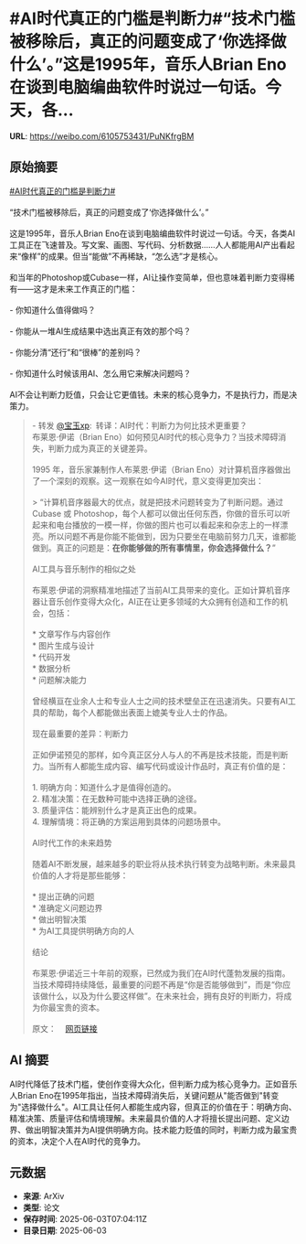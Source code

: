 # #AI时代真正的门槛是判断力#“技术门槛被移除后，真正的问题变成了‘你选择做什么’。”这是1995年，音乐人Brian Eno在谈到电脑编曲软件时说过一句话。今天，各...

**URL**: https://weibo.com/6105753431/PuNKfrgBM

## 原始摘要

<a href="https://m.weibo.cn/search?containerid=231522type%3D1%26t%3D10%26q%3D%23AI%E6%97%B6%E4%BB%A3%E7%9C%9F%E6%AD%A3%E7%9A%84%E9%97%A8%E6%A7%9B%E6%98%AF%E5%88%A4%E6%96%AD%E5%8A%9B%23&amp;extparam=%23AI%E6%97%B6%E4%BB%A3%E7%9C%9F%E6%AD%A3%E7%9A%84%E9%97%A8%E6%A7%9B%E6%98%AF%E5%88%A4%E6%96%AD%E5%8A%9B%23" data-hide=""><span class="surl-text">#AI时代真正的门槛是判断力#</span></a><br><br>“技术门槛被移除后，真正的问题变成了‘你选择做什么’。”<br><br>这是1995年，音乐人Brian Eno在谈到电脑编曲软件时说过一句话。今天，各类AI工具正在飞速普及。写文案、画图、写代码、分析数据……人人都能用AI产出看起来“像样”的成果。但当“能做”不再稀缺，“怎么选”才是核心。<br><br>和当年的Photoshop或Cubase一样，AI让操作变简单，但也意味着判断力变得稀有——这才是未来工作真正的门槛：<br><br>- 你知道什么值得做吗？<br><br>- 你能从一堆AI生成结果中选出真正有效的那个吗？<br><br>- 你能分清“还行”和“很棒”的差别吗？<br><br>- 你知道什么时候该用AI、怎么用它来解决问题吗？<br><br>AI不会让判断力贬值，只会让它更值钱。未来的核心竞争力，不是执行力，而是决策力。<br><blockquote> - 转发 <a href="https://weibo.com/1727858283" target="_blank">@宝玉xp</a>: 转译：AI时代：判断力为何比技术更重要？<br>布莱恩·伊诺（Brian Eno）如何预见AI时代的核心竞争力？当技术障碍消失，判断力成为真正的关键差异。<br><br>1995 年，音乐家兼制作人布莱恩·伊诺（Brian Eno）对计算机音序器做出了一个深刻的观察。这一观察在如今AI时代，意义变得更加突出：<br><br>&gt; “计算机音序器最大的优点，就是把技术问题转变为了判断问题。通过 Cubase 或 Photoshop，每个人都可以做出任何东西，你做的音乐可以听起来和电台播放的一模一样，你做的图片也可以看起来和杂志上的一样漂亮。所以问题不再是你能不能做到，因为只要坐在电脑前努力几天，谁都能做到。真正的问题是：**在你能够做的所有事情里，你会选择做什么？**”<br><br>AI工具与音乐制作的相似之处<br><br>布莱恩·伊诺的洞察精准地描述了当前AI工具带来的变化。正如计算机音序器让音乐创作变得大众化，AI正在让更多领域的大众拥有创造和工作的机会，包括：<br><br>* 文章写作与内容创作<br>* 图片生成与设计<br>* 代码开发<br>* 数据分析<br>* 问题解决能力<br><br>曾经横亘在业余人士和专业人士之间的技术壁垒正在迅速消失。只要有AI工具的帮助，每个人都能做出表面上媲美专业人士的作品。<br><br>现在最重要的差异：判断力<br><br>正如伊诺预见的那样，如今真正区分人与人的不再是技术技能，而是判断力。当所有人都能生成内容、编写代码或设计作品时，真正有价值的是：<br><br>1. 明确方向：知道什么才是值得创造的。<br>2. 精准决策：在无数种可能中选择正确的途径。<br>3. 质量评估：能辨别什么才是真正出色的成果。<br>4. 理解情境：将正确的方案运用到具体的问题场景中。<br><br>AI时代工作的未来趋势<br><br>随着AI不断发展，越来越多的职业将从技术执行转变为战略判断。未来最具价值的人才将是那些能够：<br><br>* 提出正确的问题<br>* 准确定义问题边界<br>* 做出明智决策<br>* 为AI工具提供明确方向的人<br><br>结论<br><br>布莱恩·伊诺近三十年前的观察，已然成为我们在AI时代蓬勃发展的指南。当技术障碍持续降低，最重要的问题不再是“你是否能够做到”，而是“你应该做什么，以及为什么要这样做”。在未来社会，拥有良好的判断力，将成为你最宝贵的资本。<br><br>原文：<a href="https://weibo.cn/sinaurl?u=https%3A%2F%2Fwww.mapsall.com%2Fblog%2Fai-and-judgement" data-hide=""><span class="url-icon"><img style="width: 1rem;height: 1rem" src="https://h5.sinaimg.cn/upload/2015/09/25/3/timeline_card_small_web_default.png" referrerpolicy="no-referrer"></span><span class="surl-text">网页链接</span></a></blockquote>

## AI 摘要

AI时代降低了技术门槛，使创作变得大众化，但判断力成为核心竞争力。正如音乐人Brian Eno在1995年指出，当技术障碍消失后，关键问题从"能否做到"转变为"选择做什么"。AI工具让任何人都能生成内容，但真正的价值在于：明确方向、精准决策、质量评估和情境理解。未来最具价值的人才将擅长提出问题、定义边界、做出明智决策并为AI提供明确方向。技术能力贬值的同时，判断力成为最宝贵的资本，决定个人在AI时代的竞争力。

## 元数据

- **来源**: ArXiv
- **类型**: 论文
- **保存时间**: 2025-06-03T07:04:11Z
- **目录日期**: 2025-06-03
